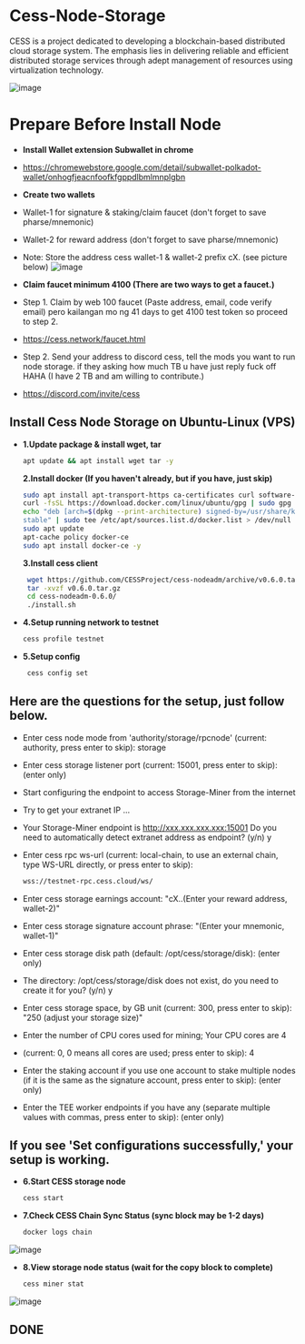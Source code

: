 # Cess-Node-Storage
CESS is a project dedicated to developing a blockchain-based distributed cloud storage system. The emphasis lies in delivering reliable and efficient distributed storage services through adept management of resources using virtualization technology.


![image](https://github.com/user-attachments/assets/4e1560d9-48f3-4783-b0a1-d2253fa0e8b8)


# Prepare Before Install Node

- **Install Wallet extension Subwallet in chrome**

- https://chromewebstore.google.com/detail/subwallet-polkadot-wallet/onhogfjeacnfoofkfgppdlbmlmnplgbn

- **Create two wallets**

- Wallet-1 for signature & staking/claim faucet (don't forget to save pharse/mnemonic)
- Wallet-2 for reward address (don't forget to save pharse/mnemonic)
- Note: Store the address cess wallet-1 & wallet-2 prefix cX. (see picture below)
![image](https://github.com/user-attachments/assets/6cf353b1-d291-4b66-a733-eace0da5944c)

- **Claim faucet minimum 4100 (There are two ways to get a faucet.)**
- Step 1. Claim by web  100 faucet (Paste address, email, code verify email) pero kailangan mo ng 41 days to get 4100 test token so proceed to step 2.
- https://cess.network/faucet.html
- Step 2. Send your address to discord cess, tell the mods you want to run node storage. if they asking how much TB u have just reply fuck off HAHA (I have 2 TB and am willing to contribute.)
- https://discord.com/invite/cess


## Install Cess Node Storage on Ubuntu-Linux (VPS)
- **1.Update package & install wget, tar**
    ```sh
    apt update && apt install wget tar -y
    ```
  **2.Install docker (If you haven't already, but if you have, just skip)**
    ```sh
    sudo apt install apt-transport-https ca-certificates curl software-properties-common -y
    curl -fsSL https://download.docker.com/linux/ubuntu/gpg | sudo gpg --dearmor -o /usr/share/keyrings/docker-archive-keyring.gpg
    echo "deb [arch=$(dpkg --print-architecture) signed-by=/usr/share/keyrings/docker-archive-keyring.gpg] https://download.docker.com/linux/ubuntu $(lsb_release -cs)   
    stable" | sudo tee /etc/apt/sources.list.d/docker.list > /dev/null
    sudo apt update
    apt-cache policy docker-ce
    sudo apt install docker-ce -y
    ```
  **3.Install cess client**
   ```sh
    wget https://github.com/CESSProject/cess-nodeadm/archive/v0.6.0.tar.gz
    tar -xvzf v0.6.0.tar.gz
    cd cess-nodeadm-0.6.0/
    ./install.sh
    ```
 - **4.Setup running network to testnet**
    ```sh
    cess profile testnet
    ```
 - **5.Setup config**
   ```sh
    cess config set
    ```

## Here are the questions for the setup, just follow below.

- Enter cess node mode from 'authority/storage/rpcnode' (current: authority, press enter to skip): storage

- Enter cess storage listener port (current: 15001, press enter to skip): (enter only)

- Start configuring the endpoint to access Storage-Miner from the internet

- Try to get your extranet IP …
- Your Storage-Miner endpoint is http://xxx.xxx.xxx.xxx:15001 Do you need to automatically detect extranet address as endpoint? (y/n) y

- Enter cess rpc ws-url (current: local-chain, to use an external chain, type WS-URL directly, or press enter to skip): 
    ```sh
    wss://testnet-rpc.cess.cloud/ws/
    ```


- Enter cess storage earnings account: "cX..(Enter your reward address, wallet-2)"

- Enter cess storage signature account phrase: "(Enter your mnemonic, wallet-1)"

- Enter cess storage disk path (default: /opt/cess/storage/disk): (enter only)

- The directory: /opt/cess/storage/disk does not exist, do you need to create it for you? (y/n) y

- Enter cess storage space, by GB unit (current: 300, press enter to skip): "250 (adjust your storage size)"

- Enter the number of CPU cores used for mining; Your CPU cores are 4
- (current: 0, 0 means all cores are used; press enter to skip): 4

- Enter the staking account if you use one account to stake multiple nodes (if it is the same as the signature account, press enter to skip): (enter only)

- Enter the TEE worker endpoints if you have any (separate multiple values with commas, press enter to skip): (enter only)

 ## If you see 'Set configurations successfully,' your setup is working.

 - **6.Start CESS storage node**
    ```sh
    cess start
    ```
 - **7.Check CESS Chain Sync Status (sync block may be 1-2 days)**
    ```sh
    docker logs chain
    ```
![image](https://github.com/user-attachments/assets/3113cf09-5c11-4df3-af17-4e5c3af1cef3)

- **8.View storage node status (wait for the copy block to complete)**
    ```sh
    cess miner stat
    ```
![image](https://github.com/user-attachments/assets/89780030-1c5b-4cad-a245-13961e39b2d1)

## DONE
















